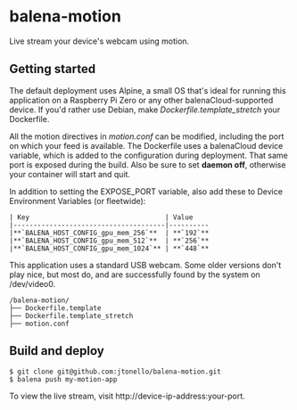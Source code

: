 # balena-motion
Live stream your device's webcam using motion.

## Getting started
The default deployment uses Alpine, a small OS that's ideal for running this application on a Raspberry Pi Zero or any other balenaCloud-supported device. If you'd rather use Debian, make _Dockerfile.template_stretch_ your Dockerfile.

All the motion directives in _motion.conf_ can be modified, including the port on which your feed is available. The Dockerfile uses a balenaCloud device variable, which is added to the configuration during deployment. That same port is exposed during the build. Also be sure to set __daemon off__, otherwise your container will start and quit.

In addition to setting the EXPOSE_PORT variable, also add these to Device Environment Variables (or fleetwide):

    | Key                                  | Value
    |--------------------------------------|----------
    |**`BALENA_HOST_CONFIG_gpu_mem_256`**  | **`192`**
    |**`BALENA_HOST_CONFIG_gpu_mem_512`**  | **`256`**
    |**`BALENA_HOST_CONFIG_gpu_mem_1024`** | **`448`**

This application uses a standard USB webcam. Some older versions don't play nice, but most do, and are successfully found by the system on /dev/video0.
```
/balena-motion/
├── Dockerfile.template
├── Dockerfile.template_stretch
├── motion.conf
```

## Build and deploy
```
$ git clone git@github.com:jtonello/balena-motion.git
$ balena push my-motion-app
```

To view the live stream, visit http://<nolink>device-ip-address:your-port.
